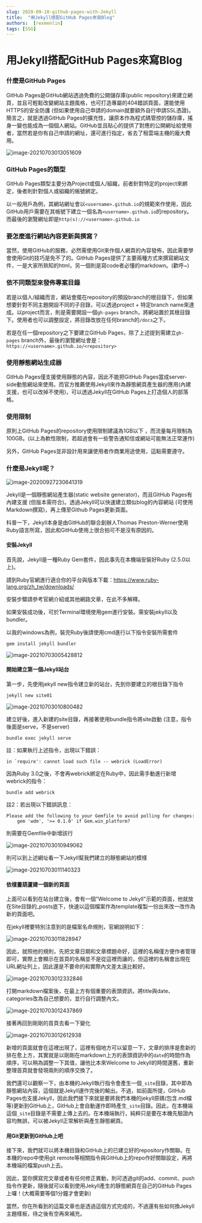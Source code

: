 ```yaml
---
slug: 2020-09-10-github-pages-with-Jekyll
title:  "用Jekyll搭配GitHub Pages來寫Blog"
authors:  [rexmenlin]
tags: [SSG]
---
```

# 用Jekyll搭配GitHub Pages來寫Blog

### 什麼是GitHub Pages

GitHub Pages是GitHub網站透過免費的公開儲存庫(public repository)來建立網頁，並且可輕鬆改變網站主題風格，也可打造專屬的404錯誤頁面，還能使用HTTPS的安全防護 (但如果使用自己申請的domain就要額外自行申請SSL憑證)。簡言之，就是透過GitHub Pages的擴充性，讓原本作為程式碼管控的儲存庫，搖身一變也能成為一個個人網站。GitHub並且貼心的提供了對應的公開網址給使用者，當然若是你有自己申請的網址，還可進行指定，省去了租雲端主機的龐大費用。

![image-20210703013051609](./image-20210703013051609.png)

### GitHub Pages的類型

GitHub Pages類型主要分為Project或個人/組織，前者針對特定的project來綁定，後者則針對個人或組織的帳號綁定。

以一般用戶為例，其網站網址會以`<username>.github.io`的規範來作使用，因此GitHub用戶需要在其帳號下建立一個名為`<username>.github.io`的repository。而最後的瀏覽網址即是`http(s)://<username>.github.io`

### 要怎麼進行網站內容更新與撰寫？

當然，使用GitHub的服務，必然需使用Git來作個人網頁的內容發佈，因此需要學會使用Git的技巧是免不了的。GitHub Pages提供了主要兩種方式來撰寫網站文件，一是大家所熟知的html，另一個則是寫code者必懂的markdown。(歡呼~)

### 依不同類型來發佈專案目錄

若是以個人/組織而言，網站會擺在repository的預設branch的根目錄下，但如果想要針對不同主題開設不同的子目錄，可以透過project + 特定branch name來達成。以project而言，則是需要開設一個`gh-pages` branch，將網站置於其根目錄下。使用者也可以調整設定，將目錄改放在任何branch的`/docs`之下。

若是在任一個repository之下要建立GitHub Pages，除了上述提到需建立`gh-pages` branch外，最後的瀏覽網址會是：`https://<username>.github.io/<repository>`

### 使用靜態網站生成器

GitHub Pages僅支援使用靜態的內容，因此不能把GitHub Pages當成server-side動態網站來使用。而官方推薦使用Jekyll來作為靜態網頁產生器的應用(內建支援，也可以改掉不使用)，可以透過Jekyll在GitHub Pages上打造個人的部落格。

### 使用限制

原則上GitHub Pages的repository使用限制建議為1GB以下 ，而流量每月限制為100GB。(以上為軟性限制，若超過會有一些警告通知信或網站可能無法正常運作)

另外，GitHub Pages並非設計用來讓使用者作商業用途使用，這點需要遵守。

### 什麼是Jekyll呢？

![image-20200927230641319](./image-20200927230641319.png)

Jekyll是一個靜態網站產生器(static website generator)，而且GitHub Pages有內建支援 (但版本需符合)。透過Jekyll可以快速建立類似blog的內容網站 (可使用Markdown撰寫)，再上傳至Github Pages更新頁面。

科普一下，Jekyll本身是由GitHub的聯合創辦人Thomas Preston-Werner使用Ruby語言所寫，因此和GitHub使用上很合拍可不是沒有原因的。

#### 安裝Jekyll

首先說，Jekyll是一種Ruby Gem套件，因此事先在本機端安裝好Ruby (2.5.0以上)。

請到Ruby官網進行適合你的平台與版本下載：https://www.ruby-lang.org/zh_tw/downloads/

安裝步驟請參考官網介紹或其他網路文章，在此不多解釋。

如果安裝成功後，可於Terminal環境使用gem進行安裝。需安裝jekyll以及bundler。

以我的windows為例，裝完Ruby後請使用cmd進行以下指令安裝所需套件

```
gem install jekyll bundler
```

![image-20210703005428812](./image-20210703005428812.png)

#### 開始建立第一個Jekyll站台

第一步，先使用jekyll new指令建立新的站台，先到你要建立的根目錄下指令

```
jekyll new site01
```

![image-20210703010800482](./image-20210703010800482.png)

建立好後，進入新建的site目錄，再接著使用bundle指令將site啟動 (注意，指令後面是serve，不是server)

```
bundle exec jekyll serve
```

註：如果執行上述指令，出現以下錯誤：

```
in `require': cannot load such file -- webrick (LoadError)
```

因為Ruby 3.0之後，不會再webrick綁定在Ruby中，因此需手動進行新增webrick的指令：

```
bundle add webrick
```

註2：若出現以下錯誤訊息：

```
Please add the following to your Gemfile to avoid polling for changes:
    gem 'wdm', '>= 0.1.0' if Gem.win_platform?
```

則需要在Gemfile中新增該行

![image-20210703010949062](./image-20210703010949062.png)

則可以到上述網址看一下Jekyll幫我們建立的靜態網站的模樣

![image-20210703011140323](./image-20210703011140323.png)

#### 依樣畫葫蘆建一個新的頁面

上面可以看到在站台建立後，會有一個"Welcome to Jekyll"示範的頁面，他就放在Site目錄的_posts底下，快速以這個檔案作為template複製一份出來改一改作為新的頁面吧。

在jekyll裡要特別注意到的是檔案名命規則，官網說明如下：

![image-20210703011828947](./image-20210703011828947.png)

因此，就照他的規則，先把文章日期和文章標題命好，這裡的名稱僅方便作者管理即可，實際上會顯示在首頁的名稱並不是從這裡而讓的，但這裡的名稱會出現在URL網址列上，因此還是不要命的和實際內文差太遠比較好。

![image-20210703012332846](./image-20210703012332846.png)

打開markdown檔案後，在最上方有個重要的表頭資訊，將title與date、categories改為自己想要的，並行自行調整內文。

![image-20210703012437869](./image-20210703012437869.png)

接著再回到剛剛的首頁去看一下變化

![image-20210703012612938](./image-20210703012612938.png)

新增的頁面就會在這裡出現了，這裡有個地方可以留意一下，文章的排序是愈新的排在愈上方，其實就是以剛剛在markdown上方的表頭資訊中的`date`的時間作為順序，可以稍為調整一下其值，讓他比本來Welcome to Jekyll的時間還舊，重新整理首頁就會發現兩則的順序交換了。

我們還可以觀察一下，由本機的Jekyll執行指令會產生一個`_site`目錄，其中即為靜態網站內容，這個就是Jekyll運作完後的輸出。不過，如前面所提，GitHub Pages也支援Jekyll，因此我們接下來就是要將我們本機的jekyll原碼(包含.md檔等)更新到GitHub上，GitHub上會自動運作即時產生`_site`目錄。因此，在本機端這個`_site`目錄是不需要上傳上去的。在本機端執行，純粹只是要在本機先驗證內容均無誤，可以被Jekyll正常解析與產生靜態網頁。

#### 用Git更新到GitHub上吧

接下來，我們就可以將本機目錄和GitHub上的已建立好的repository作關聯。在本機的repo中使用git remote等相關指令與GitHub上的repo作好關聯設定，再將本機端的檔案push上去。

因此，當你撰寫完文章或者有任何修正異動，則可透過git的add、commit、push指令作更新，隨後就可以看到使用Jekyll產生的靜態網頁在自己的GitHub Pages上囉！(大概需要等個1分鐘才會更新)

當然，你在所看到的這篇文章也是透過這個方式完成的，不過還有些如何換Jekyll主題樣板，待之後有空再來補充。